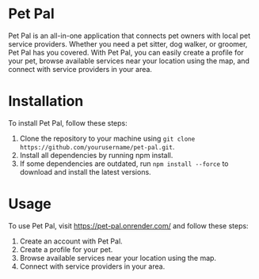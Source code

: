 # Pet Pal
Pet Pal is an all-in-one application that connects pet owners with local pet service providers. Whether you need a pet sitter, dog walker, or groomer, Pet Pal has you covered. With Pet Pal, you can easily create a profile for your pet, browse available services near your location using the map, and connect with service providers in your area.

# Installation
To install Pet Pal, follow these steps:

1. Clone the repository to your machine using `git clone https://github.com/yourusername/pet-pal.git`.
2. Install all dependencies by running npm install.
3. If some dependencies are outdated, run `npm install --force` to download and install the latest versions.
# Usage
To use Pet Pal, visit https://pet-pal.onrender.com/ and follow these steps:

1. Create an account with Pet Pal.
2. Create a profile for your pet.
3. Browse available services near your location using the map.
4. Connect with service providers in your area.
